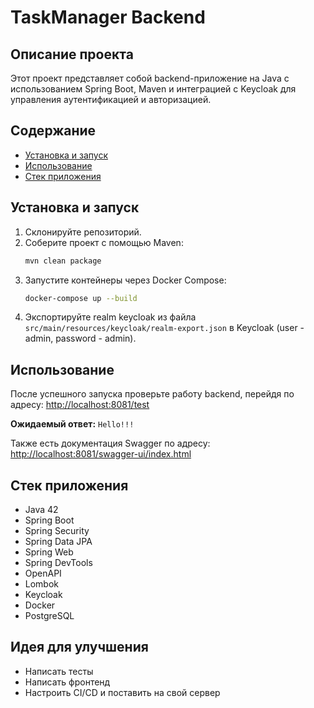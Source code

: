 # TaskManager Backend

## Описание проекта

Этот проект представляет собой backend-приложение на Java с использованием Spring Boot, Maven и интеграцией с Keycloak для управления аутентификацией и авторизацией.

## Содержание

- [Установка и запуск](#установка-и-запуск)
- [Использование](#использование)
- [Стек приложения](#стек-приложения)

## Установка и запуск

1. Склонируйте репозиторий.
2. Соберите проект с помощью Maven:
   ```bash
   mvn clean package
   ```
3. Запустите контейнеры через Docker Compose:
   ```bash
   docker-compose up --build
   ```
4. Экспортируйте realm keycloak из файла `src/main/resources/keycloak/realm-export.json` в Keycloak (user - admin, password - admin).

## Использование

После успешного запуска проверьте работу backend, перейдя по адресу: [http://localhost:8081/test](http://localhost:8081/test)

**Ожидаемый ответ:** `Hello!!!`

Также есть документация Swagger по адресу: [http://localhost:8081/swagger-ui/index.html](http://localhost:8081/swagger-ui/index.html)

## Стек приложения
- Java 42
- Spring Boot
- Spring Security
- Spring Data JPA
- Spring Web
- Spring DevTools
- OpenAPI
- Lombok
- Keycloak
- Docker
- PostgreSQL
## Идея для улучшения
- Написать тесты
- Написать фронтенд
- Настроить CI/CD и поставить на свой сервер
